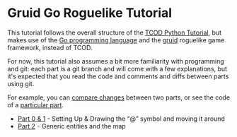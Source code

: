 # Gruid Go Roguelike Tutorial

This tutorial follows the overall structure of the [TCOD Python
Tutorial](http://rogueliketutorials.com/tutorials/tcod/v2), but makes use of
the [Go programming language](https://golang.org/) and the
[gruid](https://github.com/anaseto/gruid) roguelike game framework, instead of
TCOD.

For now, this tutorial also assumes a bit more familiarity with programming and
git: each part is a git branch and will come with a few explanations, but it's
expected that you read the code and comments and diffs between parts using git.

For example, you can [compare
changes](https://github.com/anaseto/gruid-rltuto/compare/part-1...part-2)
between two parts, or see the code of a [particular
part](https://github.com/anaseto/gruid-rltuto/tree/part-1).

* [Part 0 & 1](https://github.com/anaseto/gruid-rltuto/tree/part-1) - Setting Up & Drawing the “@” symbol and moving it around
* [Part 2](https://github.com/anaseto/gruid-rltuto/tree/part-2) - Generic entities and the map
